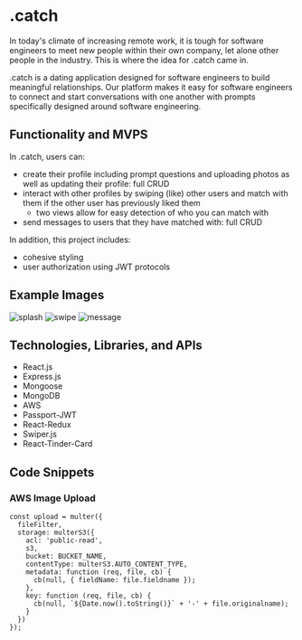 # .catch
In today's climate of increasing remote work, it is tough for software engineers to meet new people within their own company, let alone other people in the industry. This is where the idea for .catch came in.

.catch is a dating application designed for software engineers to build meaningful relationships. Our platform makes it easy for software engineers to connect and start conversations with one another with prompts specifically designed around software engineering.

## Functionality and MVPS
In .catch, users can:
- create their profile including prompt questions and uploading photos as well as updating their profile: full CRUD
- interact with other profiles by swiping (like) other users and match with them if the other user has previously liked them
  - two views allow for easy detection of who you can match with
- send messages to users that they have matched with: full CRUD

In addition, this project includes:
- cohesive styling
- user authorization using JWT protocols

## Example Images
![splash](https://user-images.githubusercontent.com/65314998/204390327-0ba82807-54d8-4571-82ca-f349642f2380.gif)
![swipe](https://user-images.githubusercontent.com/65314998/204389590-1ab2c907-9adb-46fb-b0e4-f0ee2427c384.gif)
![message](https://user-images.githubusercontent.com/65314998/204391360-2bee83f9-e47d-4dbc-8a6f-4d6352a11d33.gif)

## Technologies, Libraries, and APIs
- React.js
- Express.js
- Mongoose
- MongoDB
- AWS
- Passport-JWT
- React-Redux
- Swiper.js
- React-Tinder-Card

## Code Snippets
### AWS Image Upload
```
const upload = multer({
  fileFilter,
  storage: multerS3({
    acl: 'public-read',
    s3,
    bucket: BUCKET_NAME,
    contentType: multerS3.AUTO_CONTENT_TYPE,
    metadata: function (req, file, cb) {
      cb(null, { fieldName: file.fieldname });
    },
    key: function (req, file, cb) {
      cb(null, `${Date.now().toString()}` + '-' + file.originalname);
    }
  })
});
```
